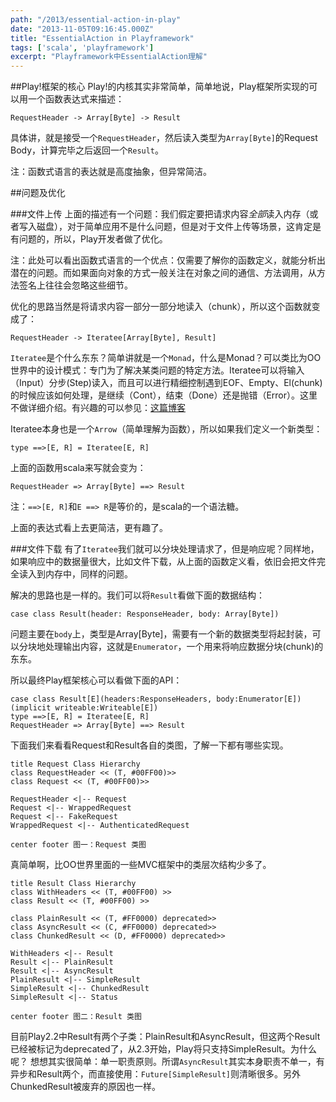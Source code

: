 ```yaml
---
path: "/2013/essential-action-in-play"
date: "2013-11-05T09:16:45.000Z"
title: "EssentialAction in Playframework"
tags: ['scala', 'playframework']
excerpt: "Playframework中EssentialAction理解"
---
```


##Play!框架的核心
Play!的内核其实非常简单，简单地说，Play框架所实现的可以用一个函数表达式来描述：

`RequestHeader -> Array[Byte] -> Result`

具体讲，就是接受一个`RequestHeader`，然后读入类型为`Array[Byte]`的Request Body，计算完毕之后返回一个`Result`。

注：函数式语言的表达就是高度抽象，但异常简洁。

##问题及优化

###文件上传
上面的描述有一个问题：我们假定要把请求内容*全部*读入内存（或者写入磁盘），对于简单应用不是什么问题，但是对于文件上传等场景，这肯定是有问题的，所以，Play开发者做了优化。

注：此处可以看出函数式语言的一个优点：仅需要了解你的函数定义，就能分析出潜在的问题。而如果面向对象的方式一般关注在对象之间的通信、方法调用，从方法签名上往往会忽略这些细节。

优化的思路当然是将请求内容一部分一部分地读入（chunk），所以这个函数就变成了：

`RequestHeader -> Iteratee[Array[Byte], Result]`

`Iteratee`是个什么东东？简单讲就是一个`Monad`，什么是Monad？可以类比为OO世界中的设计模式：专门为了解决某类问题的特定方法。Iteratee可以将输入（Input）分步(Step)读入，而且可以进行精细控制遇到EOF、Empty、El(chunk)的时候应该如何处理，是继续（Cont），结束（Done）还是抛错（Error）。这里不做详细介绍。有兴趣的可以参见：[这篇博客](http://apocalisp.wordpress.com/2010/10/17/scalaz-tutorial-enumeration-based-io-with-iteratees/)

Iteratee本身也是一个`Arrow`（简单理解为函数），所以如果我们定义一个新类型：

<!-- language:lang-scala -->
    type ==>[E, R] = Iteratee[E, R]

上面的函数用scala来写就会变为：

<!-- language:lang-scala -->
    RequestHeader => Array[Byte] ==> Result

注：`==>[E, R]`和`E ==> R`是等价的，是scala的一个语法糖。

上面的表达式看上去更简洁，更有趣了。

###文件下载
有了`Iteratee`我们就可以分块处理请求了，但是响应呢？同样地，如果响应中的数据量很大，比如文件下载，从上面的函数定义看，依旧会把文件完全读入到内存中，同样的问题。

解决的思路也是一样的。我们可以将`Result`看做下面的数据结构：

<!-- language:lang-scala -->
    case class Result(header: ResponseHeader, body: Array[Byte])

问题主要在`body`上，类型是Array[Byte]，需要有一个新的数据类型将起封装，可以分块地处理输出内容，这就是`Enumerator`，一个用来将响应数据分块(chunk)的东东。

所以最终Play框架核心可以看做下面的API：

<!-- language:lang-scala -->
    case class Result[E](headers:ResponseHeaders, body:Enumerator[E])(implicit writeable:Writeable[E])
    type ==>[E, R] = Iteratee[E, R]
    RequestHeader => Array[Byte] ==> Result


下面我们来看看Request和Result各自的类图，了解一下都有哪些实现。

<!-- language:uml -->
    title Request Class Hierarchy
    class RequestHeader << (T, #00FF00)>>
    class Request << (T, #00FF00)>>

    RequestHeader <|-- Request
    Request <|-- WrappedRequest
    Request <|-- FakeRequest
    WrappedRequest <|-- AuthenticatedRequest

    center footer 图一：Request 类图

真简单啊，比OO世界里面的一些MVC框架中的类层次结构少多了。

<!-- language:uml -->
    title Result Class Hierarchy
    class WithHeaders << (T, #00FF00) >>
    class Result << (T, #00FF00) >>

    class PlainResult << (T, #FF0000) deprecated>>
    class AsyncResult << (C, #FF0000) deprecated>>
    class ChunkedResult << (D, #FF0000) deprecated>>

    WithHeaders <|-- Result
    Result <|-- PlainResult
    Result <|-- AsyncResult
    PlainResult <|-- SimpleResult
    SimpleResult <|-- ChunkedResult
    SimpleResult <|-- Status

    center footer 图二：Result 类图

目前Play2.2中Result有两个子类：PlainResult和AsyncResult，但这两个Result已经被标记为deprecated了，从2.3开始，Play将只支持SimpleResult。为什么呢？ 想想其实很简单：单一职责原则。所谓`AsyncResult`其实本身职责不单一，有异步和Result两个，而直接使用：`Future[SimpleResult]`则清晰很多。另外ChunkedResult被废弃的原因也一样。
